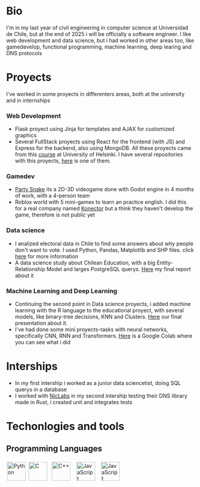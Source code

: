 # Bio
I'm in my last year of civil engineering in computer science at Universidad de Chile, but at the end of 2025 i will be officially a software engineer.
I like web development and data science, but i had worked in other areas too, like gamedevelop, functional programming, machine learning, deep learing and DNS protocols

# Proyects
I've worked in some proyects in differenters areas, both at the university and in internships
### Web Development 
- Flask proyect using Jinja for templates and AJAX for customized graphics
- Several FullStack proyects using React for the frontend (with JS) and Express for the backend, also using MongoDB. All these proyects came from this [course](https://fullstackopen.com/en/) at University of Helsinki. I have several repositories with this proyects, [here](https://github.com/Negrodcc/FullStackProject-Backend) is one of them.
### Gamedev
- [Party Snake](https://overplay45.itch.io/party-snakes/devlog/563872/final-game-is-out-new-music-battle-powers-and-ending) its a 2D-3D videogame done with Godot engine in 4 months of work, with a 4-person team
- Roblox world with 5 mini-games to learn an practice english. I did this for a real company named [Konector](https://konektorgroup.com/) but a think they haven't develop the game, therefore is not public yet
### Data science
- I analized electoral data in Chile to find some answers about why people don't want to vote. I used Python, Pandas, Matplotlib and SHP files. click [here](https://github.com/Negrodcc/Voten/blob/main/rural_educacion.ipynb) for more information
- A data science study about Chilean Education, with a big Entity-Relationship Model and larges PostgreSQL querys. [Here](https://drive.google.com/file/d/1UfKVYRveBh60dVM508RN_gSQkFhpTIE1/view?usp=sharing) my final report about it
### Machine Learning and Deep Learning
- Continuing the second point in Data science proyects, i added machine learning with the R language to the educational proyect, with several models, like binary-tree decisions, KNN and Clusters. [Here](https://drive.google.com/file/d/13ItBrUxyKoIGPjW8hImFABfLWpJFyC--/view?usp=sharing) our final presentation about it.
- I've had done some mini proyects-tasks with neural networks, specifically CNN, RNN and Transformers. [Here](https://colab.research.google.com/drive/1Vq5RJeisaRi58kn0EYJ98XZO3MHoQuU-?usp=sharing) is a Google Colab where you can see what i did
# Interships
- In my first intership i worked as a junior data sciencetist, doing SQL querys in a database
- I worked with [NicLabs](https://niclabs.cl/) in my second intership testing their DNS library made in Rust, i created unit and integrates tests


# Techonlogies and tools 

## Programming Languages

<a href="https://www.python.org/" style="text-decoration: none;"><img alt="Python" align="center" height="50px" style="margin: 2px" src="https://cdn.jsdelivr.net/gh/devicons/devicon@latest/icons/python/python-original.svg" /></a>
<a href="https://www.learn-c.org/" style="text-decoration: none;"><img alt="C" align="center" height="50px" style="margin: 2px" src="https://cdn.jsdelivr.net/gh/devicons/devicon@latest/icons/c/c-original.svg" /></a>
<a href="https://cplusplus.com/"><img alt="C++" align="center" height="50px" style="padding: 4px; margin: 2px" src="https://cdn.jsdelivr.net/gh/devicons/devicon@latest/icons/cplusplus/cplusplus-original.svg" /></a>
<a href="https://www.javascript.com/"><img alt="JavaScript" align="center" height="50px" style="padding: 4px; margin: 2px" src="https://cdn.jsdelivr.net/gh/devicons/devicon@latest/icons/javascript/javascript-original.svg" /></a>
<a href="https://racket-lang.org/"><img alt="JavaScript" align="center" height="50px" style="padding: 4px; margin: 2px" src="https://camo.githubusercontent.com/0c7e9f94eb17f53db7dcdf84e5f76c14fc71557a4525030bdcadd398aa59f253/687474703a2f2f7261636b65742d6c616e672e6f72672f696d672f7261636b65742d6c6f676f2e737667" /></a>
